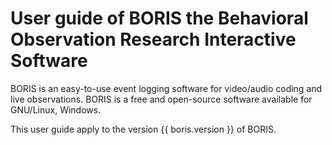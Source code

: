 # User guide of **BORIS** the Behavioral Observation Research Interactive Software

BORIS is an easy-to-use event logging software for video/audio coding and live observations.
BORIS is a free and open-source software available for GNU/Linux, Windows.

This user guide apply to the version {{ boris.version }} of BORIS.




